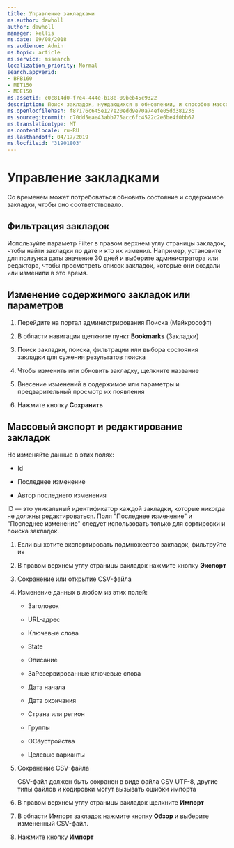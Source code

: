 ```yaml
---
title: Управление закладками
ms.author: dawholl
author: dawholl
manager: kellis
ms.date: 09/08/2018
ms.audience: Admin
ms.topic: article
ms.service: mssearch
localization_priority: Normal
search.appverid:
- BFB160
- MET150
- MOE150
ms.assetid: c0c814d0-f7e4-444e-b18e-09beb45c9322
description: Поиск закладок, нуждающихся в обновлении, и способов массового редактирования закладок в Microsoft Search
ms.openlocfilehash: f87176c645e127e20edd9e70a74efe05dd381236
ms.sourcegitcommit: c70dd5eae43abb775acc6fc4522c2e6be4f0bb67
ms.translationtype: MT
ms.contentlocale: ru-RU
ms.lasthandoff: 04/17/2019
ms.locfileid: "31901803"
---
```

# <a name="manage-bookmarks"></a>Управление закладками

Со временем может потребоваться обновить состояние и содержимое закладки, чтобы оно соответствовало. 
  
## <a name="filter-bookmarks"></a>Фильтрация закладок

Используйте параметр Filter в правом верхнем углу страницы закладок, чтобы найти закладки по дате и кто их изменил. Например, установите для ползунка даты значение 30 дней и выберите администратора или редактора, чтобы просмотреть список закладок, которые они создали или изменили в это время.
  
## <a name="change-bookmark-content-or-settings"></a>Изменение содержимого закладок или параметров

1. Перейдите на портал администрирования Поиска (Майкрософт)
    
2. В области навигации щелкните пункт **Bookmarks** (Закладки)
    
3. Поиск закладки, поиска, фильтрации или выбора состояния закладки для сужения результатов поиска
    
4. Чтобы изменить или обновить закладку, щелкните название
    
5. Внесение изменений в содержимое или параметры и предварительный просмотр их появления 
    
6. Нажмите кнопку **Сохранить**
    
## <a name="bulk-export-and-edit-bookmarks"></a>Массовый экспорт и редактирование закладок

Не изменяйте данные в этих полях:
  
- Id
    
- Последнее изменение
    
- Автор последнего изменения
    
ID — это уникальный идентификатор каждой закладки, которые никогда не должны редактироваться. Поля "Последнее изменение" и "Последнее изменение" следует использовать только для сортировки и поиска закладок.
  
1. Если вы хотите экспортировать подмножество закладок, фильтруйте их
    
2. В правом верхнем углу страницы закладок нажмите кнопку **Экспорт**
    
3. Сохранение или открытие CSV-файла
    
4. Изменение данных в любом из этих полей:
   - Заголовок
    
   - URL-адрес
    
   - Ключевые слова
    
   - State
    
   - Описание
    
   - ЗаРезервированные ключевые слова
    
   - Дата начала
    
   - Дата окончания
    
   - Страна или регион
    
   - Группы
    
   - ОС&amp;устройства
    
   - Целевые варианты
    
5. Сохранение CSV-файла

    CSV-файл должен быть сохранен в виде файла CSV UTF-8, другие типы файлов и кодировки могут вызывать ошибки импорта
    
6. В правом верхнем углу страницы закладок щелкните **Импорт**
    
7. В области Импорт закладок нажмите кнопку **Обзор** и выберите измененный CSV-файл. 
    
8. Нажмите кнопку **Импорт**